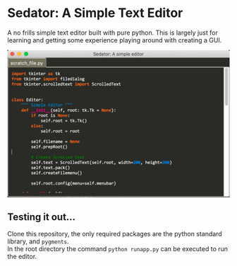 # Sedator: A Simple Text Editor

A no frills simple text editor built with pure python. This is largely just for learning and getting some experience playing around with creating a GUI.

![alt text](resources/example.png?raw=true)

## Testing it out...
Clone this repository, the only required packages are the python standard library, and `pygments`.  
In the root directory the command `python runapp.py` can be executed to run the editor.
